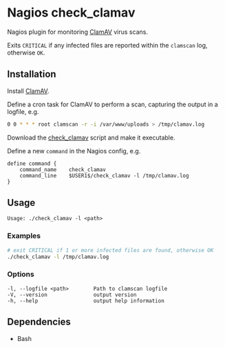 # Nagios check_clamav

Nagios plugin for monitoring [ClamAV] virus scans.

Exits `CRITICAL` if any infected files are reported within the `clamscan` log, otherwise `OK`.

## Installation

Install [ClamAV].

Define a cron task for ClamAV to perform a scan, capturing the output in a logfile, e.g.

```sh
0 0 * * * root clamscan -r -i /var/www/uploads > /tmp/clamav.log
```

Download the [check_clamav] script and make it executable.

Define a new `command` in the Nagios config, e.g.

```nagios
define command {
    command_name    check_clamav
    command_line    $USER1$/check_clamav -l /tmp/clamav.log
}
```

## Usage

```
Usage: ./check_clamav -l <path>
```

### Examples

```sh
# exit CRITICAL if 1 or more infected files are found, otherwise OK
./check_clamav -l /tmp/clamav.log
```

### Options

```
-l, --logfile <path>        Path to clamscan logfile
-V, --version               output version
-h, --help                  output help information
```

## Dependencies

* Bash

[ClamAV]: https://www.clamav.net/
[check_clamav]: https://cdn.rawgit.com/tommarshall/nagios-check-clamav/v0.1.0/check_clamav

